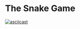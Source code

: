 # The Snake Game

[![asciicast](https://asciinema.org/a/UL23rc4XE1Nn6xkM8VD2hYyaQ.png)](https://asciinema.org/a/UL23rc4XE1Nn6xkM8VD2hYyaQ)
